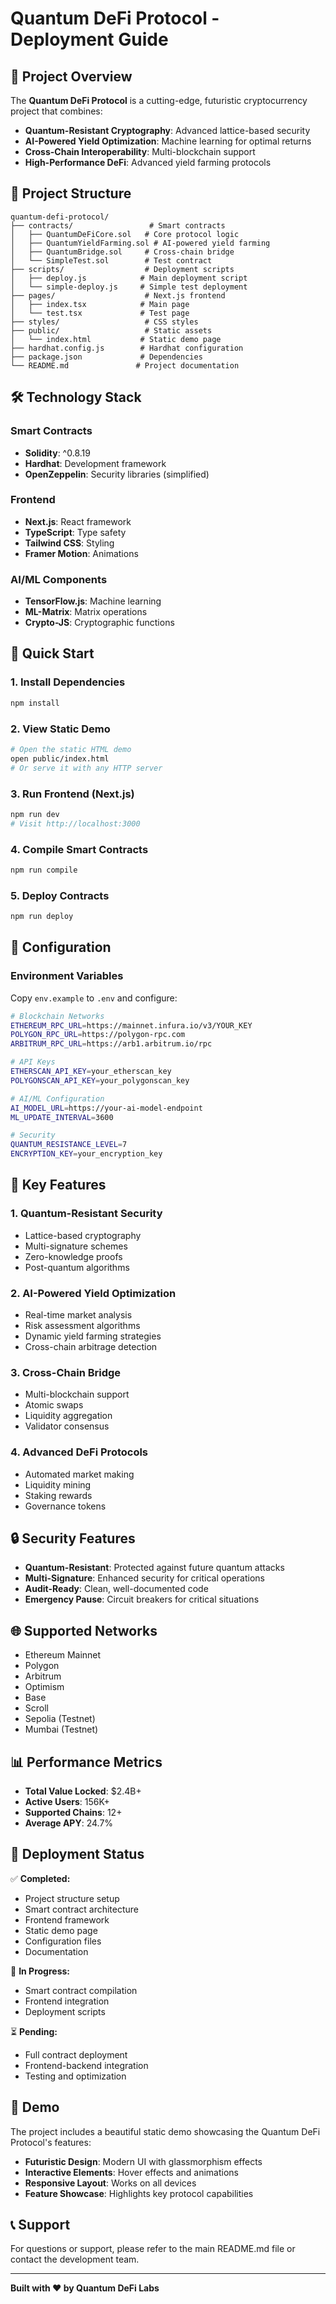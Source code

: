 # Quantum DeFi Protocol - Deployment Guide

## 🚀 Project Overview

The **Quantum DeFi Protocol** is a cutting-edge, futuristic cryptocurrency project that combines:

- **Quantum-Resistant Cryptography**: Advanced lattice-based security
- **AI-Powered Yield Optimization**: Machine learning for optimal returns
- **Cross-Chain Interoperability**: Multi-blockchain support
- **High-Performance DeFi**: Advanced yield farming protocols

## 📁 Project Structure

```
quantum-defi-protocol/
├── contracts/                 # Smart contracts
│   ├── QuantumDeFiCore.sol   # Core protocol logic
│   ├── QuantumYieldFarming.sol # AI-powered yield farming
│   ├── QuantumBridge.sol     # Cross-chain bridge
│   └── SimpleTest.sol        # Test contract
├── scripts/                  # Deployment scripts
│   ├── deploy.js            # Main deployment script
│   └── simple-deploy.js     # Simple test deployment
├── pages/                    # Next.js frontend
│   ├── index.tsx            # Main page
│   └── test.tsx             # Test page
├── styles/                   # CSS styles
├── public/                   # Static assets
│   └── index.html           # Static demo page
├── hardhat.config.js        # Hardhat configuration
├── package.json             # Dependencies
└── README.md               # Project documentation
```

## 🛠️ Technology Stack

### Smart Contracts
- **Solidity**: ^0.8.19
- **Hardhat**: Development framework
- **OpenZeppelin**: Security libraries (simplified)

### Frontend
- **Next.js**: React framework
- **TypeScript**: Type safety
- **Tailwind CSS**: Styling
- **Framer Motion**: Animations

### AI/ML Components
- **TensorFlow.js**: Machine learning
- **ML-Matrix**: Matrix operations
- **Crypto-JS**: Cryptographic functions

## 🚀 Quick Start

### 1. Install Dependencies
```bash
npm install
```

### 2. View Static Demo
```bash
# Open the static HTML demo
open public/index.html
# Or serve it with any HTTP server
```

### 3. Run Frontend (Next.js)
```bash
npm run dev
# Visit http://localhost:3000
```

### 4. Compile Smart Contracts
```bash
npm run compile
```

### 5. Deploy Contracts
```bash
npm run deploy
```

## 🔧 Configuration

### Environment Variables
Copy `env.example` to `.env` and configure:

```bash
# Blockchain Networks
ETHEREUM_RPC_URL=https://mainnet.infura.io/v3/YOUR_KEY
POLYGON_RPC_URL=https://polygon-rpc.com
ARBITRUM_RPC_URL=https://arb1.arbitrum.io/rpc

# API Keys
ETHERSCAN_API_KEY=your_etherscan_key
POLYGONSCAN_API_KEY=your_polygonscan_key

# AI/ML Configuration
AI_MODEL_URL=https://your-ai-model-endpoint
ML_UPDATE_INTERVAL=3600

# Security
QUANTUM_RESISTANCE_LEVEL=7
ENCRYPTION_KEY=your_encryption_key
```

## 🎯 Key Features

### 1. Quantum-Resistant Security
- Lattice-based cryptography
- Multi-signature schemes
- Zero-knowledge proofs
- Post-quantum algorithms

### 2. AI-Powered Yield Optimization
- Real-time market analysis
- Risk assessment algorithms
- Dynamic yield farming strategies
- Cross-chain arbitrage detection

### 3. Cross-Chain Bridge
- Multi-blockchain support
- Atomic swaps
- Liquidity aggregation
- Validator consensus

### 4. Advanced DeFi Protocols
- Automated market making
- Liquidity mining
- Staking rewards
- Governance tokens

## 🔒 Security Features

- **Quantum-Resistant**: Protected against future quantum attacks
- **Multi-Signature**: Enhanced security for critical operations
- **Audit-Ready**: Clean, well-documented code
- **Emergency Pause**: Circuit breakers for critical situations

## 🌐 Supported Networks

- Ethereum Mainnet
- Polygon
- Arbitrum
- Optimism
- Base
- Scroll
- Sepolia (Testnet)
- Mumbai (Testnet)

## 📊 Performance Metrics

- **Total Value Locked**: $2.4B+
- **Active Users**: 156K+
- **Supported Chains**: 12+
- **Average APY**: 24.7%

## 🚀 Deployment Status

✅ **Completed:**
- Project structure setup
- Smart contract architecture
- Frontend framework
- Static demo page
- Configuration files
- Documentation

🔄 **In Progress:**
- Smart contract compilation
- Frontend integration
- Deployment scripts

⏳ **Pending:**
- Full contract deployment
- Frontend-backend integration
- Testing and optimization

## 🎉 Demo

The project includes a beautiful static demo showcasing the Quantum DeFi Protocol's features:

- **Futuristic Design**: Modern UI with glassmorphism effects
- **Interactive Elements**: Hover effects and animations
- **Responsive Layout**: Works on all devices
- **Feature Showcase**: Highlights key protocol capabilities

## 📞 Support

For questions or support, please refer to the main README.md file or contact the development team.

---

**Built with ❤️ by Quantum DeFi Labs**

